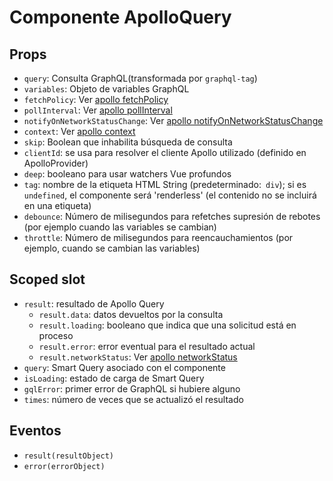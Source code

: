 # Componente ApolloQuery

## Props

- `query`: Consulta GraphQL(transformada por `graphql-tag`)
- `variables`: Objeto de variables GraphQL 
- `fetchPolicy`: Ver [apollo fetchPolicy](https://www.apollographql.com/docs/react/basics/queries.html#graphql-config-options-fetchPolicy)
- `pollInterval`: Ver [apollo pollInterval](https://www.apollographql.com/docs/react/basics/queries.html#graphql-config-options-pollInterval)
- `notifyOnNetworkStatusChange`: Ver [apollo notifyOnNetworkStatusChange](https://www.apollographql.com/docs/react/basics/queries.html#graphql-config-options-notifyOnNetworkStatusChange)
- `context`: Ver [apollo context](https://www.apollographql.com/docs/react/basics/queries.html#graphql-config-options-context)
- `skip`: Boolean que inhabilita búsqueda de consulta
- `clientId`: se usa para resolver el cliente Apollo utilizado (definido en ApolloProvider)
- `deep`: booleano para usar watchers Vue profundos
- `tag`: nombre de la etiqueta HTML String (predeterminado:` div`); si es `undefined`, el componente será 'renderless' (el contenido no se incluirá en una etiqueta)
- `debounce`: Número de milisegundos para refetches supresión de rebotes (por ejemplo cuando las variables se cambian)
- `throttle`: Número de milisegundos para reencauchamientos (por ejemplo, cuando se cambian las variables)

## Scoped slot

- `result`: resultado de Apollo Query
  - `result.data`: datos devueltos por la consulta
  - `result.loading`: booleano que indica que una solicitud está en proceso
  - `result.error`: error eventual para el resultado actual
  - `result.networkStatus`: Ver [apollo networkStatus](https://www.apollographql.com/docs/react/basics/queries.html#graphql-query-data-networkStatus)
- `query`: Smart Query asociado con el componente
- `isLoading`: estado de carga de Smart Query
- `gqlError`: primer error de GraphQL si hubiere alguno
- `times`: número de veces que se actualizó el resultado

## Eventos

- `result(resultObject)`
- `error(errorObject)`
